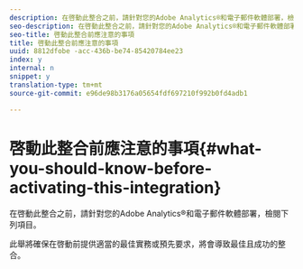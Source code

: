 ```yaml
---
description: 在啓動此整合之前，請針對您的Adobe Analytics®和電子郵件軟體部署，檢閱下列項目。
seo-description: 在啓動此整合之前，請針對您的Adobe Analytics®和電子郵件軟體部署，檢閱下列項目。
seo-title: 啓動此整合前應注意的事項
title: 啓動此整合前應注意的事項
uuid: 8812dfobe -acc-436b-be74-85420784ee23
index: y
internal: n
snippet: y
translation-type: tm+mt
source-git-commit: e96de98b3176a05654fdf697210f992b0fd4adb1

---
```



# 啓動此整合前應注意的事項{#what-you-should-know-before-activating-this-integration}

在啓動此整合之前，請針對您的Adobe Analytics®和電子郵件軟體部署，檢閱下列項目。

此舉將確保在啓動前提供適當的最佳實務或預先要求，將會導致最佳且成功的整合。
